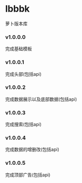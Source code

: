 # lbbbk
萝卜版本库

### v1.0.0.0
完成基础模板

### v1.0.0.1
完成头部(包括api)

### v1.0.0.2
完成数据展示以及底部数据(包括api)

### v1.0.0.3
完成搜索(包括api)

### v1.0.0.4
完成数据的增删改(包括api)

### v1.0.0.5
完成顶部广告(包括api)